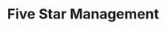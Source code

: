 ---
title: Five Star Management
client: SuperFastBusiness
url: http://myfivestar.com/
image: /assets/images/five-star-management.jpg
thumbnail: /assets/images/thumbs/five-star-management.jpg
categories:
    - wordpress
---